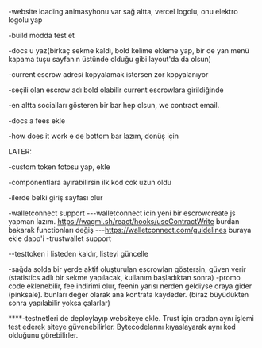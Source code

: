 







-website loading animasyhonu var sağ altta, vercel logolu, onu elektro logolu yap


-build modda test et



-docs u yaz(birkaç sekme kaldı, bold kelime ekleme yap, bir de yan menü kapama tuşu sayfanın üstünde olduğu gibi layout'da da olsun)




-current escrow adresi kopyalamak istersen zor kopyalanıyor

-seçili olan escrow adı bold olabilir current escrowlara girildiğinde

-en altta socialları gösteren bir bar hep olsun, we contract email.




-docs a fees ekle



-how does it work e de bottom bar lazım, donüş için

LATER:


-custom token fotosu yap, ekle

-componentlara ayırabilirsin ilk kod cok uzun oldu

-ilerde belki giriş sayfası olur


-walletconnect support
---walletconnect icin yeni bir escrowcreate.js yapman lazım. https://wagmi.sh/react/hooks/useContractWrite burdan bakarak functionları değiş
---https://walletconnect.com/guidelines buraya ekle dapp'i
-trustwallet support

--testtoken i listeden kaldır, listeyi güncelle

-sağda solda bir yerde aktif oluşturulan escrowları göstersin, güven verir (statistics adlı bir sekme yapılacak, kullanım başladıktan sonra)
-promo code eklenebilir, fee indirimi olur, feenin yarısı nerden geldiyse oraya gider (pinksale). bunları değer olarak ana kontrata kaydeder. (biraz büyüdükten sonra yapılabilir yoksa çalarlar)


****-testnetleri de deploylayıp websiteye ekle. Trust için oradan aynı işlemi test ederek siteye güvenebilirler. Bytecodelarını kıyaslayarak aynı kod olduğunu görebilirler.


